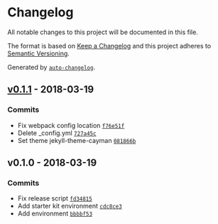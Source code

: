 # Changelog
All notable changes to this project will be documented in this file.

The format is based on [Keep a Changelog](http://keepachangelog.com/en/1.0.0/)
and this project adheres to [Semantic Versioning](http://semver.org/spec/v2.0.0.html).

Generated by [`auto-changelog`](https://github.com/CookPete/auto-changelog).

## [v0.1.1](https://github.com/d9767192/chuck-starterkit/compare/v0.1.0...v0.1.1) - 2018-03-19
### Commits
- Fix webpack config location [`f76e51f`](https://github.com/d9767192/chuck-starterkit/commit/f76e51f9b733ad185dbfdd0e6f167343479c4c09)
- Delete _config.yml [`727a45c`](https://github.com/d9767192/chuck-starterkit/commit/727a45c7b262c620f3034abf01b53147f244a1fa)
- Set theme jekyll-theme-cayman [`081866b`](https://github.com/d9767192/chuck-starterkit/commit/081866b05de3b7e8c44f4c7fefb115d849683844)

## v0.1.0 - 2018-03-19
### Commits
- Fix release script [`fd34815`](https://github.com/d9767192/chuck-starterkit/commit/fd34815e17dee619292038c9888a8db2d04e4f7a)
- Add starter kit environment [`cdc8ce3`](https://github.com/d9767192/chuck-starterkit/commit/cdc8ce3c527b080615314af9025d9ff204597462)
- Add environment [`bbbbf53`](https://github.com/d9767192/chuck-starterkit/commit/bbbbf53d0d784378cebf524e3b170c88d3b44315)

